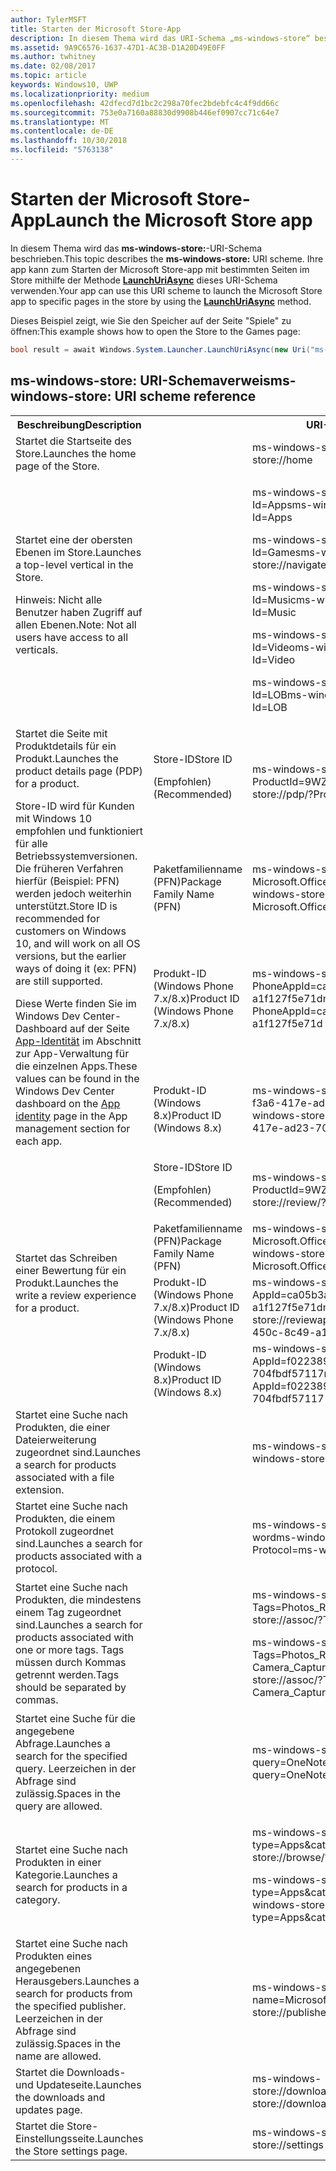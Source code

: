 ```yaml
---
author: TylerMSFT
title: Starten der Microsoft Store-App
description: In diesem Thema wird das URI-Schema „ms-windows-store“ beschrieben. Ihre app kann dieses URI-Schema verwenden, um die Microsoft Store-app mit bestimmten Seiten im Speicher zu starten.
ms.assetid: 9A9C6576-1637-47D1-AC3B-D1A20D49E0FF
ms.author: twhitney
ms.date: 02/08/2017
ms.topic: article
keywords: Windows10, UWP
ms.localizationpriority: medium
ms.openlocfilehash: 42dfecd7d1bc2c298a70fec2bdebfc4c4f9dd66c
ms.sourcegitcommit: 753e0a7160a88830d9908b446ef0907cc71c64e7
ms.translationtype: MT
ms.contentlocale: de-DE
ms.lasthandoff: 10/30/2018
ms.locfileid: "5763138"
---
```

# <a name="launch-the-microsoft-store-app"></a><span data-ttu-id="905ae-105">Starten der Microsoft Store-App</span><span class="sxs-lookup"><span data-stu-id="905ae-105">Launch the Microsoft Store app</span></span>



<span data-ttu-id="905ae-106">In diesem Thema wird das **ms-windows-store:**-URI-Schema beschrieben.</span><span class="sxs-lookup"><span data-stu-id="905ae-106">This topic describes the **ms-windows-store:** URI scheme.</span></span> <span data-ttu-id="905ae-107">Ihre app kann zum Starten der Microsoft Store-app mit bestimmten Seiten im Store mithilfe der Methode [**LaunchUriAsync**](https://msdn.microsoft.com/library/windows/apps/hh701476) dieses URI-Schema verwenden.</span><span class="sxs-lookup"><span data-stu-id="905ae-107">Your app can use this URI scheme to launch the Microsoft Store app to specific pages in the store by using the [**LaunchUriAsync**](https://msdn.microsoft.com/library/windows/apps/hh701476) method.</span></span>

<span data-ttu-id="905ae-108">Dieses Beispiel zeigt, wie Sie den Speicher auf der Seite "Spiele" zu öffnen:</span><span class="sxs-lookup"><span data-stu-id="905ae-108">This example shows how to open the Store to the Games page:</span></span>

```cs
bool result = await Windows.System.Launcher.LaunchUriAsync(new Uri("ms-windows-store://navigatetopage/?Id=Games"));
```

## <a name="ms-windows-store-uri-scheme-reference"></a><span data-ttu-id="905ae-109">ms-windows-store: URI-Schemaverweis</span><span class="sxs-lookup"><span data-stu-id="905ae-109">ms-windows-store: URI scheme reference</span></span>

<table>
<tr><th><span data-ttu-id="905ae-110">Beschreibung</span><span class="sxs-lookup"><span data-stu-id="905ae-110">Description</span></span></th><th></th><th><span data-ttu-id="905ae-111">URI-Schema</span><span class="sxs-lookup"><span data-stu-id="905ae-111">URI scheme</span></span></th></tr>
<tr><td><span data-ttu-id="905ae-112">Startet die Startseite des Store.</span><span class="sxs-lookup"><span data-stu-id="905ae-112">Launches the home page of the Store.</span></span></td><td /><td><span data-ttu-id="905ae-113">ms-windows-store://home</span><span class="sxs-lookup"><span data-stu-id="905ae-113">ms-windows-store://home</span></span></td></tr>
<tr><td><span data-ttu-id="905ae-114">Startet eine der obersten Ebenen im Store.</span><span class="sxs-lookup"><span data-stu-id="905ae-114">Launches a top-level vertical in the Store.</span></span><p><span data-ttu-id="905ae-115">Hinweis: Nicht alle Benutzer haben Zugriff auf allen Ebenen.</span><span class="sxs-lookup"><span data-stu-id="905ae-115">Note: Not all users have access to all verticals.</span></span></p>
</td><td /><td>
<p><span data-ttu-id="905ae-116">ms-windows-store://navigatetopage/?Id=Apps</span><span class="sxs-lookup"><span data-stu-id="905ae-116">ms-windows-store://navigatetopage/?Id=Apps</span></span> </p>
<p><span data-ttu-id="905ae-117">ms-windows-store://navigatetopage/?Id=Games</span><span class="sxs-lookup"><span data-stu-id="905ae-117">ms-windows-store://navigatetopage/?Id=Games</span></span></p>
<p><span data-ttu-id="905ae-118">ms-windows-store://navigatetopage/?Id=Music</span><span class="sxs-lookup"><span data-stu-id="905ae-118">ms-windows-store://navigatetopage/?Id=Music</span></span></p>
<p><span data-ttu-id="905ae-119">ms-windows-store://navigatetopage/?Id=Video</span><span class="sxs-lookup"><span data-stu-id="905ae-119">ms-windows-store://navigatetopage/?Id=Video</span></span></p>
<p><span data-ttu-id="905ae-120">ms-windows-store://navigatetopage/?Id=LOB</span><span class="sxs-lookup"><span data-stu-id="905ae-120">ms-windows-store://navigatetopage/?Id=LOB</span></span></p>
</td>
</tr>
<tr>
<td rowspan="4"><span data-ttu-id="905ae-121">Startet die Seite mit Produktdetails für ein Produkt.</span><span class="sxs-lookup"><span data-stu-id="905ae-121">Launches the product details page (PDP) for a product.</span></span> <p><span data-ttu-id="905ae-122">Store-ID wird für Kunden mit Windows 10 empfohlen und funktioniert für alle Betriebssystemversionen. Die früheren Verfahren hierfür (Beispiel: PFN) werden jedoch weiterhin unterstützt.</span><span class="sxs-lookup"><span data-stu-id="905ae-122">Store ID is recommended for customers on Windows 10, and will work on all OS versions, but the earlier ways of doing it (ex: PFN) are still supported.</span></span></p>
<p><span data-ttu-id="905ae-123">Diese Werte finden Sie im Windows Dev Center-Dashboard auf der Seite <a href="https://msdn.microsoft.com/library/windows/apps/mt148561.aspx">App-Identität</a> im Abschnitt zur App-Verwaltung für die einzelnen Apps.</span><span class="sxs-lookup"><span data-stu-id="905ae-123">These values can be found in the Windows Dev Center dashboard on the <a href="https://msdn.microsoft.com/library/windows/apps/mt148561.aspx">App identity</a> page in the App management section for each app.</span></span></p>
</td>
<td>
<span data-ttu-id="905ae-124">Store-ID</span><span class="sxs-lookup"><span data-stu-id="905ae-124">Store ID</span></span> <p><span data-ttu-id="905ae-125">(Empfohlen)</span><span class="sxs-lookup"><span data-stu-id="905ae-125">(Recommended)</span></span></p>
</td>
<td>
<p><span data-ttu-id="905ae-126">ms-windows-store://pdp/?ProductId=9WZDNCRFHVJL</span><span class="sxs-lookup"><span data-stu-id="905ae-126">ms-windows-store://pdp/?ProductId=9WZDNCRFHVJL</span></span></p>
</td>
</tr>
<tr>
<td><span data-ttu-id="905ae-127">Paketfamilienname (PFN)</span><span class="sxs-lookup"><span data-stu-id="905ae-127">Package Family Name (PFN)</span></span></td>
<td><span data-ttu-id="905ae-128">ms-windows-store://pdp/?PFN= Microsoft.Office.OneNote_8wekyb3d8bbwe</span><span class="sxs-lookup"><span data-stu-id="905ae-128">ms-windows-store://pdp/?PFN= Microsoft.Office.OneNote_8wekyb3d8bbwe</span></span>
</td>
</tr>
<tr>
<td><span data-ttu-id="905ae-129">Produkt-ID (Windows Phone 7.x/8.x)</span><span class="sxs-lookup"><span data-stu-id="905ae-129">Product ID (Windows Phone 7.x/8.x)</span></span></td>
<td><span data-ttu-id="905ae-130">ms-windows-store://pdp/?PhoneAppId=ca05b3ab-f157-450c-8c49-a1f127f5e71d</span><span class="sxs-lookup"><span data-stu-id="905ae-130">ms-windows-store://pdp/?PhoneAppId=ca05b3ab-f157-450c-8c49-a1f127f5e71d</span></span> </td>
</tr>
<tr>
<td><span data-ttu-id="905ae-131">Produkt-ID (Windows 8.x)</span><span class="sxs-lookup"><span data-stu-id="905ae-131">Product ID (Windows 8.x)</span></span></td>
<td><span data-ttu-id="905ae-132">ms-windows-store://pdp/?AppId=f022389f-f3a6-417e-ad23-704fbdf57117</span><span class="sxs-lookup"><span data-stu-id="905ae-132">ms-windows-store://pdp/?AppId=f022389f-f3a6-417e-ad23-704fbdf57117</span></span>
</td>
</tr>
<tr>
<td rowspan="4"><span data-ttu-id="905ae-133">Startet das Schreiben einer Bewertung für ein Produkt.</span><span class="sxs-lookup"><span data-stu-id="905ae-133">Launches the write a review experience for a product.</span></span></td>
<td><span data-ttu-id="905ae-134">Store-ID</span><span class="sxs-lookup"><span data-stu-id="905ae-134">Store ID</span></span> <p><span data-ttu-id="905ae-135">(Empfohlen)</span><span class="sxs-lookup"><span data-stu-id="905ae-135">(Recommended)</span></span></p></td>
<td><span data-ttu-id="905ae-136">ms-windows-store://review/?ProductId=9WZDNCRFHVJL</span><span class="sxs-lookup"><span data-stu-id="905ae-136">ms-windows-store://review/?ProductId=9WZDNCRFHVJL</span></span> </td>
</tr>
<tr>
<td><span data-ttu-id="905ae-137">Paketfamilienname (PFN)</span><span class="sxs-lookup"><span data-stu-id="905ae-137">Package Family Name (PFN)</span></span></td>
<td><span data-ttu-id="905ae-138">ms-windows-store://review/?PFN= Microsoft.Office.OneNote_8wekyb3d8bbwe</span><span class="sxs-lookup"><span data-stu-id="905ae-138">ms-windows-store://review/?PFN= Microsoft.Office.OneNote_8wekyb3d8bbwe</span></span>
</td>
</tr>
<tr>
<td><span data-ttu-id="905ae-139">Produkt-ID (Windows Phone 7.x/8.x)</span><span class="sxs-lookup"><span data-stu-id="905ae-139">Product ID (Windows Phone 7.x/8.x)</span></span></td>
<td><span data-ttu-id="905ae-140">ms-windows-store://reviewapp/?AppId=ca05b3ab-f157-450c-8c49-a1f127f5e71d</span><span class="sxs-lookup"><span data-stu-id="905ae-140">ms-windows-store://reviewapp/?AppId=ca05b3ab-f157-450c-8c49-a1f127f5e71d</span></span> </td>
</tr>
<tr>
<td><span data-ttu-id="905ae-141">Produkt-ID (Windows 8.x)</span><span class="sxs-lookup"><span data-stu-id="905ae-141">Product ID (Windows 8.x)</span></span></td>
<td><span data-ttu-id="905ae-142">ms-windows-store://review/?AppId=f022389f-f3a6-417e-ad23-704fbdf57117</span><span class="sxs-lookup"><span data-stu-id="905ae-142">ms-windows-store://review/?AppId=f022389f-f3a6-417e-ad23-704fbdf57117</span></span> </td>
</tr>
<tr>
<td><span data-ttu-id="905ae-143">Startet eine Suche nach Produkten, die einer Dateierweiterung zugeordnet sind.</span><span class="sxs-lookup"><span data-stu-id="905ae-143">Launches a search for products associated with a file extension.</span></span> </td>
<td />
<td><span data-ttu-id="905ae-144">ms-windows-store://assoc/?FileExt=pdf</span><span class="sxs-lookup"><span data-stu-id="905ae-144">ms-windows-store://assoc/?FileExt=pdf</span></span>
</td>
</tr>
<tr>
<td><span data-ttu-id="905ae-145">Startet eine Suche nach Produkten, die einem Protokoll zugeordnet sind.</span><span class="sxs-lookup"><span data-stu-id="905ae-145">Launches a search for products associated with a protocol.</span></span></td>
<td />
<td><span data-ttu-id="905ae-146">ms-windows-store://assoc/?Protocol=ms-word</span><span class="sxs-lookup"><span data-stu-id="905ae-146">ms-windows-store://assoc/?Protocol=ms-word</span></span> </td>
</tr>
<tr>
<td><span data-ttu-id="905ae-147">Startet eine Suche nach Produkten, die mindestens einem Tag zugeordnet sind.</span><span class="sxs-lookup"><span data-stu-id="905ae-147">Launches a search for products associated with one or more tags.</span></span> <span data-ttu-id="905ae-148">Tags müssen durch Kommas getrennt werden.</span><span class="sxs-lookup"><span data-stu-id="905ae-148">Tags should be separated by commas.</span></span>
</td>
<td />
<td>
<p><span data-ttu-id="905ae-149">ms-windows-store://assoc/?Tags=Photos_Rich_Media_Edit</span><span class="sxs-lookup"><span data-stu-id="905ae-149">ms-windows-store://assoc/?Tags=Photos_Rich_Media_Edit</span></span> </p>
<p><span data-ttu-id="905ae-150">ms-windows-store://assoc/?Tags=Photos_Rich_Media_Edit, Camera_Capture_App</span><span class="sxs-lookup"><span data-stu-id="905ae-150">ms-windows-store://assoc/?Tags=Photos_Rich_Media_Edit, Camera_Capture_App</span></span></p>
</td>
</tr>
<tr>
<td>
<span data-ttu-id="905ae-151">Startet eine Suche für die angegebene Abfrage.</span><span class="sxs-lookup"><span data-stu-id="905ae-151">Launches a search for the specified query.</span></span> <span data-ttu-id="905ae-152">Leerzeichen in der Abfrage sind zulässig.</span><span class="sxs-lookup"><span data-stu-id="905ae-152">Spaces in the query are allowed.</span></span>
</td>
<td />
<td><span data-ttu-id="905ae-153">ms-windows-store://search/?query=OneNote</span><span class="sxs-lookup"><span data-stu-id="905ae-153">ms-windows-store://search/?query=OneNote</span></span> </td>
</tr>
<tr>
<td><span data-ttu-id="905ae-154">Startet eine Suche nach Produkten in einer Kategorie.</span><span class="sxs-lookup"><span data-stu-id="905ae-154">Launches a search for products in a category.</span></span></td>
<td />
<td>
<p><span data-ttu-id="905ae-155">ms-windows-store://browse/?type=Apps&amp;cat=Productivity</span><span class="sxs-lookup"><span data-stu-id="905ae-155">ms-windows-store://browse/?type=Apps&amp;cat=Productivity</span></span></p>
<p><span data-ttu-id="905ae-156">ms-windows-store://browse/?type=Apps&amp;cat=Health+%26+fitness</span><span class="sxs-lookup"><span data-stu-id="905ae-156">ms-windows-store://browse/?type=Apps&amp;cat=Health+%26+fitness</span></span> </p>
</td>
</tr>
<tr>
<td><span data-ttu-id="905ae-157">Startet eine Suche nach Produkten eines angegebenen Herausgebers.</span><span class="sxs-lookup"><span data-stu-id="905ae-157">Launches a search for products from the specified publisher.</span></span> <span data-ttu-id="905ae-158">Leerzeichen in der Abfrage sind zulässig.</span><span class="sxs-lookup"><span data-stu-id="905ae-158">Spaces in the name are allowed.</span></span>
</td>
<td />
<td><span data-ttu-id="905ae-159">ms-windows-store://publisher/?name=Microsoft Corporation</span><span class="sxs-lookup"><span data-stu-id="905ae-159">ms-windows-store://publisher/?name=Microsoft Corporation</span></span>
</td>
</tr>
<tr><td><span data-ttu-id="905ae-160">Startet die Downloads- und Updateseite.</span><span class="sxs-lookup"><span data-stu-id="905ae-160">Launches the downloads and updates page.</span></span></td>
<td />
<td><span data-ttu-id="905ae-161">ms-windows-store://downloadsandupdates</span><span class="sxs-lookup"><span data-stu-id="905ae-161">ms-windows-store://downloadsandupdates</span></span> </td>
</tr>
<tr>
<td><span data-ttu-id="905ae-162">Startet die Store-Einstellungsseite.</span><span class="sxs-lookup"><span data-stu-id="905ae-162">Launches the Store settings page.</span></span></td>
<td />
<td><span data-ttu-id="905ae-163">ms-windows-store://settings</span><span class="sxs-lookup"><span data-stu-id="905ae-163">ms-windows-store://settings</span></span> </td>
</tr>
</table>

 

 
